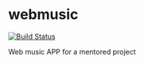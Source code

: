 webmusic
========
[![Build Status](https://travis-ci.org/bgmacaque/webmusic.png?branch=master)](https://travis-ci.org/bgmacaque/webmusic)

Web music APP for a mentored project
